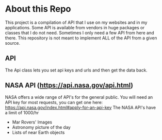 # About this Repo
This project is a compilation of API that I use on my websites and in my applications. Some API is available from vendors in huge packages or classes that I do not need. Sometimes I only need a few API from here and there. This repository is not meant to implement ALL of the API from a given source.

## API
The Api class lets you set api keys and urls and then get the data back.

## NASA API (https://api.nasa.gov/api.html)
NASA offers a wide range of API's for the general public. You will need an API key for most requests, you can get one here: https://api.nasa.gov/index.html#apply-for-an-api-key
The NASA API's have a limit of 1000/hr

* Mar Rovers' Images
* Astronomy picture of the day
* Lists of near Earth objects
